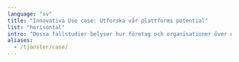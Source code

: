 ```yaml
---
language: "sv"
title: "Innovativa Use case: Utforska vår plattforms potential"
list: "horisontal"
intro: "Dessa fallstudier belyser hur företag och organisationer över olika sektorer har utnyttjat vår molninfrastruktur för att driva innovation, effektivisera drift och säkra kritiska data."
aliases:
  - /tjanster/case/
---
```

